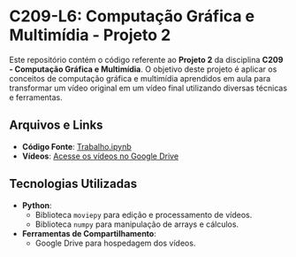 # C209-L6: Computação Gráfica e Multimídia - Projeto 2

Este repositório contém o código referente ao **Projeto 2** da disciplina **C209 - Computação Gráfica e Multimídia**. O objetivo deste projeto é aplicar os conceitos de computação gráfica e multimídia aprendidos em aula para transformar um vídeo original em um vídeo final utilizando diversas técnicas e ferramentas.

## Arquivos e Links

- **Código Fonte**: [Trabalho.ipynb](Trabalho.ipynb)
- **Vídeos**: [Acesse os vídeos no Google Drive](https://drive.google.com/drive/folders/1yJkEIJ9teol2I2I2lqw_x0FNDKlUmeM2?usp=sharing)

## Tecnologias Utilizadas

- **Python**:
  - Biblioteca `moviepy` para edição e processamento de vídeos.
  - Biblioteca `numpy` para manipulação de arrays e cálculos.
- **Ferramentas de Compartilhamento**:
  - Google Drive para hospedagem dos vídeos.

